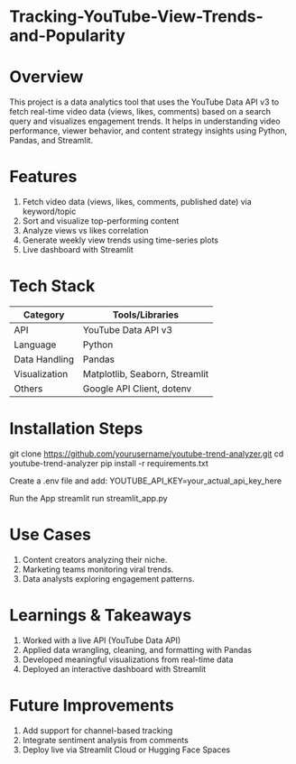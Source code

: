 # Tracking-YouTube-View-Trends-and-Popularity
#  Overview
This project is a data analytics tool that uses the YouTube Data API v3 to fetch real-time video data (views, likes, comments) based on a search query and visualizes engagement trends. It helps in understanding video performance, viewer behavior, and content strategy insights using Python, Pandas, and Streamlit.

# Features
1. Fetch video data (views, likes, comments, published date) via keyword/topic
2. Sort and visualize top-performing content
3. Analyze views vs likes correlation
4. Generate weekly view trends using time-series plots
5. Live dashboard with Streamlit

# Tech Stack
| Category        | Tools/Libraries                |
| ----------------| ------------------------------ |
| API             | YouTube Data API v3            |
| Language        | Python                         |
| Data Handling   | Pandas                         |
| Visualization   | Matplotlib, Seaborn, Streamlit |
| Others          | Google API Client, dotenv      |

# Installation Steps
git clone https://github.com/yourusername/youtube-trend-analyzer.git
cd youtube-trend-analyzer
pip install -r requirements.txt

Create a .env file and add:
YOUTUBE_API_KEY=your_actual_api_key_here

Run the App
streamlit run streamlit_app.py

# Use Cases
1. Content creators analyzing their niche.
2. Marketing teams monitoring viral trends.
3. Data analysts exploring engagement patterns.

# Learnings & Takeaways
1. Worked with a live API (YouTube Data API)
2. Applied data wrangling, cleaning, and formatting with Pandas
3. Developed meaningful visualizations from real-time data
4. Deployed an interactive dashboard with Streamlit

# Future Improvements
1. Add support for channel-based tracking
2. Integrate sentiment analysis from comments
3. Deploy live via Streamlit Cloud or Hugging Face Spaces


